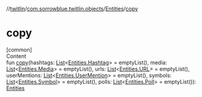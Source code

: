 //[twitlin](../../index.md)/[com.sorrowblue.twitlin.objects](../index.md)/[Entities](index.md)/[copy](copy.md)



# copy  
[common]  
Content  
fun [copy](copy.md)(hashtags: [List](https://kotlinlang.org/api/latest/jvm/stdlib/kotlin.collections/-list/index.html)<[Entities.Hashtag](-hashtag/index.md)> = emptyList(), media: [List](https://kotlinlang.org/api/latest/jvm/stdlib/kotlin.collections/-list/index.html)<[Entities.Media](-media/index.md)> = emptyList(), urls: [List](https://kotlinlang.org/api/latest/jvm/stdlib/kotlin.collections/-list/index.html)<[Entities.URL](-u-r-l/index.md)> = emptyList(), userMentions: [List](https://kotlinlang.org/api/latest/jvm/stdlib/kotlin.collections/-list/index.html)<[Entities.UserMention](-user-mention/index.md)> = emptyList(), symbols: [List](https://kotlinlang.org/api/latest/jvm/stdlib/kotlin.collections/-list/index.html)<[Entities.Symbol](-symbol/index.md)> = emptyList(), polls: [List](https://kotlinlang.org/api/latest/jvm/stdlib/kotlin.collections/-list/index.html)<[Entities.Poll](-poll/index.md)> = emptyList()): [Entities](index.md)  



